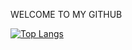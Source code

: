 WELCOME TO MY GITHUB

[![Top Langs](https://github-readme-stats.vercel.app/api/top-langs/?username=jumalley&custom_title=💻)](https://github.com/jumalley)

